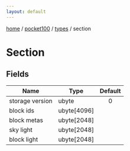 ```yaml
---
layout: default
---
```


[home](/)  /  [pocket100](/protocol/pocket100)  /  [types](/protocol/pocket100/types)  /  section

# Section

## Fields

Name | Type | Default
---|---|:---:
storage version | ubyte | 0
block ids | ubyte[4096] | 
block metas | ubyte[2048] | 
sky light | ubyte[2048] | 
block light | ubyte[2048] |
